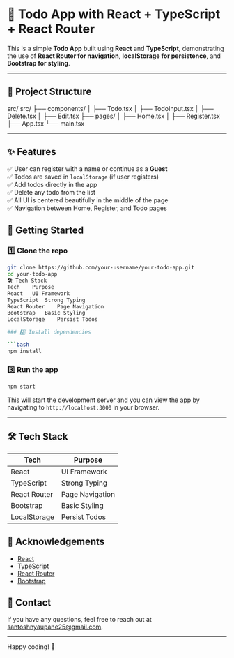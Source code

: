 # 📝 Todo App with React + TypeScript + React Router

This is a simple **Todo App** built using **React** and **TypeScript**, demonstrating the use of **React Router for navigation**, **localStorage for persistence**, and **Bootstrap for styling**.

---

## 📂 Project Structure


src/
src/
├── components/
│   ├── Todo.tsx
│   ├── TodoInput.tsx
│   ├── Delete.tsx
│   ├── Edit.tsx
├── pages/
│   ├── Home.tsx
│   ├── Register.tsx
├── App.tsx
└── main.tsx


---

## ✨ Features

✅ User can register with a name or continue as a **Guest**  
✅ Todos are saved in `localStorage` (if user registers)  
✅ Add todos directly in the app  
✅ Delete any todo from the list  
✅ All UI is centered beautifully in the middle of the page  
✅ Navigation between Home, Register, and Todo pages  

## 🚀 Getting Started

### 1️⃣ Clone the repo

```bash
git clone https://github.com/your-username/your-todo-app.git
cd your-todo-app
🛠️ Tech Stack
Tech	Purpose
React	UI Framework
TypeScript	Strong Typing
React Router	Page Navigation
Bootstrap	Basic Styling
LocalStorage	Persist Todos

### 2️⃣ Install dependencies

```bash
npm install
```

### 3️⃣ Run the app

```bash
npm start
```

This will start the development server and you can view the app by navigating to `http://localhost:3000` in your browser.

---

## 🛠️ Tech Stack

| Tech           | Purpose                |
|----------------|------------------------|
| React          | UI Framework           |
| TypeScript     | Strong Typing          |
| React Router   | Page Navigation        |
| Bootstrap      | Basic Styling          |
| LocalStorage   | Persist Todos          |



## 🙏 Acknowledgements

- [React](https://reactjs.org/)
- [TypeScript](https://www.typescriptlang.org/)
- [React Router](https://reactrouter.com/)
- [Bootstrap](https://getbootstrap.com/)



## 📧 Contact

If you have any questions, feel free to reach out at santoshnyaupane25@gmail.com.

---

Happy coding! 🚀